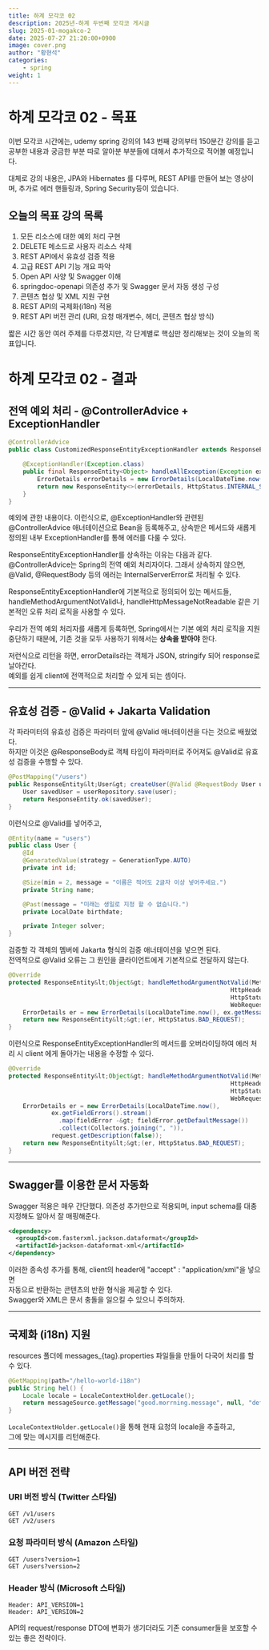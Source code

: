 ```yaml
---
title: 하계 모각코 02
description: 2025년-하계 두번째 모각코 게시글
slug: 2025-01-mogakco-2
date: 2025-07-27 21:20:00+0900
image: cover.png
author: "황현석"
categories:
    - spring
weight: 1
---
```


# 하계 모각코 02 - 목표

이번 모각코 시간에는, udemy spring 강의의 143 번째 강의부터 150분간 강의를 듣고 공부한 내용과 궁금한 부분 따로 알아분 부분들에 대해서 추가적으로 적어볼 예정입니다.

대체로 강의 내용은, JPA와 Hibernates 를 다루며, REST API를 만들어 보는 영상이며, 추가로 에러 핸들링과, Spring Security등이 있습니다.

## 오늘의 목표 강의 목록

1. 모든 리소스에 대한 예외 처리 구현
2. DELETE 메소드로 사용자 리소스 삭제
3. REST API에서 유효성 검증 적용
4. 고급 REST API 기능 개요 파악
5. Open API 사양 및 Swagger 이해
6. springdoc-openapi 의존성 추가 및 Swagger 문서 자동 생성 구성
7. 콘텐츠 협상 및 XML 지원 구현
8. REST API의 국제화(i18n) 적용
9. REST API 버전 관리 (URI, 요청 매개변수, 헤더, 콘텐츠 협상 방식)

짧은 시간 동안 여러 주제를 다루겠지만, 각 단계별로 핵심만 정리해보는 것이 오늘의 목표입니다.


# 하계 모각코 02 - 결과

## 전역 예외 처리 - @ControllerAdvice + ExceptionHandler

```java
@ControllerAdvice
public class CustomizedResponseEntityExceptionHandler extends ResponseEntityExceptionHandler {

    @ExceptionHandler(Exception.class)
    public final ResponseEntity<Object> handleAllException(Exception ex, WebRequest request) {
        ErrorDetails errorDetails = new ErrorDetails(LocalDateTime.now(), ex.getMessage(), request.getDescription(false));
        return new ResponseEntity<>(errorDetails, HttpStatus.INTERNAL_SERVER_ERROR);
    }
}
```

예외에 관한 내용이다. 이런식으로, @ExceptionHandler와 관련된 @ControllerAdvice 애너테이션으로 Bean을 등록해주고, 상속받은 메서드와 새롭게 정의된 내부 ExceptionHandler를 통해 에러를 다룰 수 있다.

ResponseEntityExceptionHandler를 상속하는 이유는 다음과 같다.  
@ControllerAdvice는 Spring의 전역 예외 처리자이다. 그래서 상속하지 않으면, @Valid, @RequestBody 등의 에러는 InternalServerError로 처리될 수 있다.

ResponseEntityExceptionHandler에 기본적으로 정의되어 있는 메서드들,  
handleMethodArgumentNotValid나, handleHttpMessageNotReadable 같은 기본적인 오류 처리 로직을 사용할 수 있다.  

우리가 전역 예외 처리자를 새롭게 등록하면, Spring에서는 기본 예외 처리 로직을 지원 중단하기 때문에, 기존 것을 모두 사용하기 위해서는 **상속을 받아야** 한다.

저런식으로 리턴을 하면, errorDetails라는 객체가 JSON, stringify 되어 response로 날아간다.  
예외를 쉽게 client에 전역적으로 처리할 수 있게 되는 셈이다.

---

## 유효성 검증 - @Valid + Jakarta Validation

각 파라미터의 유효성 검증은 파라미터 앞에 @Valid 애너테이션을 다는 것으로 배웠었다.  
하지만 이것은 @ResponseBody로 객체 타입이 파라미터로 주어져도 @Valid로 유효성 검증을 수행할 수 있다.

```java
@PostMapping("/users")
public ResponseEntity&lt;User&gt; createUser(@Valid @RequestBody User user) {
    User savedUser = userRepository.save(user);
    return ResponseEntity.ok(savedUser);
}
```

이런식으로 @Valid를 넣어주고,

```java
@Entity(name = "users")
public class User {
    @Id
    @GeneratedValue(strategy = GenerationType.AUTO)
    private int id;

    @Size(min = 2, message = "이름은 적어도 2글자 이상 넣어주세요.")
    private String name;

    @Past(message = "미래는 생일로 지정 할 수 없습니다.")
    private LocalDate birthdate;

    private Integer solver;
}
```

검증할 각 객체의 멤버에 Jakarta 형식의 검증 애너테이션을 넣으면 된다.  
전역적으로 @Valid 오류는 그 원인을 클라이언트에게 기본적으로 전달하지 않는다.

```java
@Override
protected ResponseEntity&lt;Object&gt; handleMethodArgumentNotValid(MethodArgumentNotValidException ex,
                                                              HttpHeaders headers,
                                                              HttpStatusCode status,
                                                              WebRequest request) {
    ErrorDetails er = new ErrorDetails(LocalDateTime.now(), ex.getMessage(), request.getDescription(false));
    return new ResponseEntity&lt;&gt;(er, HttpStatus.BAD_REQUEST);
}
```

이런식으로 ResponseEntityExceptionHandler의 메서드를 오버라이딩하여 에러 처리 시 client 에게 돌아가는 내용을 수정할 수 있다.

```java
@Override
protected ResponseEntity&lt;Object&gt; handleMethodArgumentNotValid(MethodArgumentNotValidException ex,
                                                              HttpHeaders headers,
                                                              HttpStatusCode status,
                                                              WebRequest request) {
    ErrorDetails er = new ErrorDetails(LocalDateTime.now(),
            ex.getFieldErrors().stream()
              .map(fieldError -&gt; fieldError.getDefaultMessage())
              .collect(Collectors.joining(", ")),
            request.getDescription(false));
    return new ResponseEntity&lt;&gt;(er, HttpStatus.BAD_REQUEST);
}
```

---

## Swagger를 이용한 문서 자동화

Swagger 적용은 매우 간단했다. 의존성 추가만으로 적용되며, input schema를 대충 지정해도 알아서 잘 매핑해준다.

```xml
<dependency>
  <groupId>com.fasterxml.jackson.dataformat</groupId>
  <artifactId>jackson-dataformat-xml</artifactId>
</dependency>
```

이러한 종속성 추가를 통해, client의 header에 "accept" : "application/xml"을 넣으면  
자동으로 반환하는 콘텐츠의 반환 형식을 제공할 수 있다.  
Swagger와 XML은 문서 충돌을 일으킬 수 있으니 주의하자.

---

## 국제화 (i18n) 지원

resources 폴더에 messages_{tag}.properties 파일들을 만들어 다국어 처리를 할 수 있다.

```java
@GetMapping(path="/hello-world-i18n")
public String hel() {
    Locale locale = LocaleContextHolder.getLocale();
    return messageSource.getMessage("good.morrning.message", null, "default", locale);
}
```

`LocaleContextHolder.getLocale()`을 통해 현재 요청의 locale을 추출하고,  
그에 맞는 메시지를 리턴해준다.

---

## API 버전 전략

### URI 버전 방식 (Twitter 스타일)
```
GET /v1/users
GET /v2/users
```

### 요청 파라미터 방식 (Amazon 스타일)
```
GET /users?version=1
GET /users?version=2
```

### Header 방식 (Microsoft 스타일)
```
Header: API_VERSION=1
Header: API_VERSION=2
```

API의 request/response DTO에 변화가 생기더라도 기존 consumer들을 보호할 수 있는 좋은 전략이다.